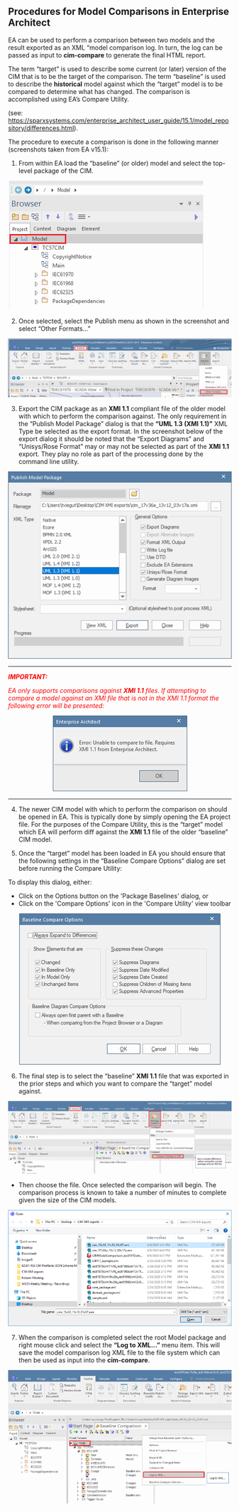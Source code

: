 Procedures for Model Comparisons in Enterprise Architect
--------------------------------------------------------

EA can be used to perform a comparison between two models and the result
exported as an XML “model comparison log. In turn, the log can be passed as
input to **cim-compare** to generate the final HTML report.

The term “target” is used to describe some current (or later) version of the CIM
that is to be the target of the comparison. The term “baseline” is used to
describe the **historical** model against which the “target” model is to be
compared to determine what has changed. The comparison is accomplished using
EA’s Compare Utility.

(see:
<https://sparxsystems.com/enterprise_architect_user_guide/15.1/model_repository/differences.html>).

The procedure to execute a comparison is done in the following manner
(screenshots taken from EA v15.1):

1.  From within EA load the “baseline” (or older) model and select the top-level package of the CIM.

<p align="left">
  <img src="media/e2528011d22641e9be29fd4616c07ac1.png">
</p>


2.  Once selected, select the Publish menu as shown in the screenshot and select “Other Formats…”

<p align="center">
  <img src="media/d0a6a671e1360aaafca37aa4891669fc.png">
</p>

3.  Export the CIM package as an **XMI 1.1** compliant file of the older model with which to perform the comparison against. The only requirement in the “Publish Model Package” dialog is that the **“UML 1.3 (XMI 1.1)”** XML Type be selected as the export format. In the screenshot below of the export dialog it should be noted that the “Export Diagrams” and “Unisys/Rose Format” may or may not be selected as part of the **XMI 1.1** export.  They play no role as part of the processing done by the command line utility.

<p align="center">
  <img src="media/8c826de7743d558a12383f7d89406bb2.png">
</p>

---
<span style="color:red">_**IMPORTANT:**_</span>

<span style="color:red">*EA only supports comparisons against **XMI 1.1** files. If attempting to compare a model against an XMI file that is not in the XMI 1.1 format the following error will be presented:*</span>

<p align="center">
  <img src="media/26d8f8b098e62a1d71ea37457d334800.png">
</p>

---


4.   The newer CIM model with which to perform the comparison on should be opened in EA. This is typically done by simply opening the EA project file. For the purposes of the Compare Utility, this is the “target” model which EA will perform diff against the **XMI 1.1** file of the older “baseline” CIM model.

5. Once the “target” model has been loaded in EA you should ensure that the following settings in the “Baseline Compare Options” dialog are set before running the Compare Utility:

To display this dialog, either:
- Click on the Options button on the 'Package Baselines' dialog, or
- Click on the 'Compare Options' icon in the 'Compare Utility' view toolbar

<p align="center">
  <img src="media/44acf6e48466976f4adb303b9eec083c.png">
</p>


6. The final step is to select the “baseline” **XMI 1.1** file that was exported in the prior steps and which you want to compare the “target” model against.

<p align="center">
  <img src="media/f895226492ab953908a2a538bce887c7.png">
</p>

-   Then choose the file.  Once selected the comparison will begin. The comparison process is known to take a number of minutes to complete given the size of the CIM models.

<p align="center">
  <img src="media/d5611f5e304ce9684e8ac662ce43ad25.png">
</p>


7.   When the comparison is completed select the root Model package and right mouse click and select the **“Log to XML…”** menu item. This will save the model comparison log XML file to the file system which can then be used as input into the **cim-compare**.

<p align="center">
  <img src="media/b2f18adca9689032cd3bfbf05f532c3c.png">
</p>
